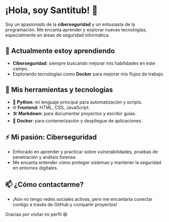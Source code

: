 # ¡Hola, soy Santitub! 👋

Soy un apasionado de la **ciberseguridad** y un entusiasta de la programación. Me encanta aprender y explorar nuevas tecnologías, especialmente en áreas de seguridad informática.

## 🌱 Actualmente estoy aprendiendo
- **Ciberseguridad**: siempre buscando mejorar mis habilidades en este campo.
- Explorando tecnologías como **Docker** para mejorar mis flujos de trabajo.

## 🔧 Mis herramientas y tecnologías
- 🐍 **Python**: mi lenguaje principal para automatización y scripts.
- 🌐 **Frontend**: HTML, CSS, JavaScript.
- 🛠️ **Markdown**: para documentar proyectos y escribir guías.
- 🐳 **Docker**: para contenerización y despliegue de aplicaciones.

## ⚡ Mi pasión: **Ciberseguridad**
- Enfocado en aprender y practicar sobre vulnerabilidades, pruebas de penetración y análisis forense.
- Me encanta entender cómo proteger sistemas y mantener la seguridad en entornos digitales.

## 📫 ¿Cómo contactarme?
- ¡Aún no tengo redes sociales activas, pero me encantaría conectar contigo a través de GitHub y compartir proyectos!

Gracias por visitar mi perfil 😄
